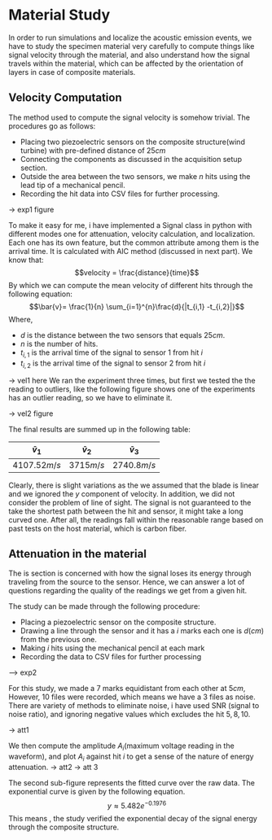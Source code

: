 # Material Study 

In order to run simulations and localize the acoustic emission events, we have to study the specimen material very carefully to compute things like signal velocity through the material, and also understand how the signal travels within the material, which can be affected by the orientation of layers in case of composite materials.  

## Velocity Computation 
The method used to compute the signal velocity is somehow trivial. The procedures go as follows:
- Placing two piezoelectric sensors on the composite structure(wind turbine) with pre-defined distance of $25cm$ 
- Connecting the components as discussed in the acquisition setup section.
- Outside the area between the two sensors, we make $n$ hits using the lead tip of a mechanical pencil.
- Recording the hit data into CSV files for further processing.

→ exp1 figure

To make it easy for me, i have implemented a Signal class in python with different modes one for attenuation, velocity calculation, and localization. Each one has its own feature, but the common attribute among them is the arrival time. It is calculated with AIC method (discussed in next part). We know that:
$$velocity = \frac{distance}{time}$$
By which we can compute the mean velocity of different hits through the following equation:
$$\bar{v}= \frac{1}{n} \sum_{i=1}^{n}\frac{d}{|t_{i,1} -t_{i,2}|}$$
Where,
- $d$ is the distance between the two sensors that equals $25cm$.
- $n$ is the number of hits.
- $t_{i,1}$ is the arrival time of the signal to sensor $1$ from hit $i$
- $t_{i,2}$ is the arrival time of the signal to sensor $2$ from hit $i$

→ vel1 here
We ran the experiment three times, but first we tested the the reading to outliers, like the following figure shows one of the experiments has an outlier reading, so we have to eliminate it.

→ vel2  figure 

The final results  are summed  up in the following table:

| $\bar{v}_1$     | $\bar{v}_2$   | $\bar{v}_3$  |
| -----------| ----------- |-----------|
| $4107.52 m/s$| $3715 m/s$  |  $2740.8 m/s$ |


Clearly, there is slight variations as the we assumed that the blade is linear and we ignored the $y$ component of velocity. In addition, we did not consider the problem of line of sight. The signal is not guaranteed to the take the shortest path between the hit and sensor, it might take a long curved one. After all, the readings fall within the reasonable range based on past tests on the host material, which is carbon fiber.


## Attenuation in the material 

The is section is concerned with how the signal loses its energy through traveling from the source to the sensor. Hence, we can answer a lot of questions regarding the quality of the readings we get from a given hit.

The study can be made through the following procedure:
- Placing a piezoelectric sensor on the composite structure.
-  Drawing a line through the sensor and it has a $i$ marks each one is $d(cm)$ from the previous one.
- Making $i$ hits using the mechanical pencil at each mark 
- Recording the data to CSV files for further processing 

–> exp2 

For this study, we made a $7$ marks equidistant from each other at $5cm$, However, $10$ files were recorded, which means we have a 3 files as noise.
There are variety  of methods to eliminate noise, i have used SNR (signal to noise ratio), and ignoring negative values which excludes the hit $5,8,10$. 

→ att1 

We then compute the amplitude $A_i$(maximum voltage reading in the waveform), and plot $A_i$ against hit $i$ to get a sense of the nature of energy attenuation. 
→ att2                  → att 3

The second sub-figure represents the fitted curve over  the raw data. The exponential curve is given by the following equation.
$$y \approx 5.482 e^{-0.1976}$$
This means , the study verified the exponential decay of the signal energy through the composite structure.
